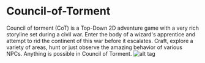 Council-of-Torment
==================
Council of torment (CoT) is a Top-Down 2D adventure game with a very rich storyline set during a civil war. Enter the body of a wizard's apprentice and attempt to rid the continent of this war before it escalates. Craft, explore a variety of areas, hunt or just observe the amazing behavior of various NPCs. Anything is possible in Council of Torment. ![alt tag](https://github.com/octavus/Council-of-Torment/blob/master/Content/Textures/text_logo.png)
